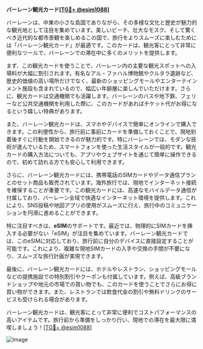 **バーレーン観光カード[[TG💪+ @esim1088](https://t.me/s/esim1088)]**

バーレーンは、中東の小さな島国でありながら、その多様な文化と歴史が魅力的な観光地として注目を集めています。美しいビーチ、壮大なモスク、そして驚くべき近代的な都市景観を楽しめるこの国で、旅行をよりスムーズに楽しむためには「バーレーン観光カード」が最適です。このカードは、観光客にとって非常に便利なツールで、バーレーンでの滞在中に多くのメリットを提供します。

まず、この観光カードを使うことで、バーレーン内の主要な観光スポットへの入場料が大幅に割引されます。有名なアル・ファハル博物館やクルタラ遺跡など、歴史的価値の高い場所だけでなく、最新のショッピングモールやエンターテインメント施設も含まれているので、幅広い年齢層に楽しんでいただけます。さらに、観光カードは交通機関でも活躍します。バーレーンのバスや地下鉄、フェリーなど公共交通機関を利用した際に、このカードがあればチケット代がお得になるという嬉しい特典があります。

また、バーレーン観光カードは、スマホやデバイスで簡単にオンラインで購入できます。この利便性から、旅行前に事前にカードを準備しておくことで、現地到着後すぐに行動を開始できるのが魅力的です。特にバーレーンでは、モダンな技術が進んでいるため、スマートフォンを使った生活スタイルが一般的です。観光カードの購入方法についても、アプリやウェブサイトを通じて簡単に操作できるので、初めて訪れる方でも安心して利用できます。

さらに、バーレーン観光カードには、携帯電話のSIMカードやデータ通信プランとのセット商品も販売されています。海外旅行では、現地でインターネット接続を確保することが重要です。この観光カードには、高速なモバイルデータ通信が付属しており、バーレーン全域で快適なインターネット環境を提供します。これにより、SNS投稿や地図アプリの使用がスムーズに行え、旅行中のコミュニケーションを円滑に進めることができます。

特に注目すべきは、**eSIM**のサポートです。最近では、物理的にSIMカードを挿入する必要がない「eSIM」が注目を集めています。バーレーン観光カードでは、このeSIMに対応しており、旅行前に自分のデバイスに直接設定することが可能です。これにより、複雑な現地SIMカードの入手や交換の手間が不要になり、スムーズな旅行計画が実現できます。

最後に、バーレーン観光カードには、ホテルやレストラン、ショッピングモールなどの提携施設での特別割引やクーポンも付属しています。例えば、高級ブランドショップや地元の市場での買い物でも、このカードを使うことでさらにお得に買い物ができます。また、レストランでは飲食代金の割引や無料ドリンクのサービスも受けられる場合があります。

バーレーン観光カードは、観光客にとって非常に便利でコストパフォーマンスの高いアイテムです。旅行前から準備をしっかり行い、現地での滞在を最大限に満喫しましょう！[[TG💪+ @esim1088](https://t.me/s/esim1088)]

![Image](https://i.postimg.cc/Y0z9fWf4/image.png)
